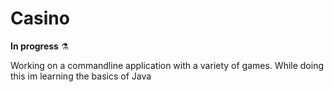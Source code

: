 # Casino

**In progress**  :alembic:

Working on a commandline application with a variety of games. While doing this im learning the basics of Java